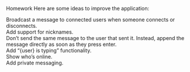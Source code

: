 Homework
Here are some ideas to improve the application:

Broadcast a message to connected users when someone connects or disconnects.
<br>
Add support for nicknames.
<br>
Don’t send the same message to the user that sent it. Instead, append the message directly as soon as they press enter.
<br>
Add “{user} is typing” functionality.
<br>
Show who’s online.
<br>
Add private messaging.
